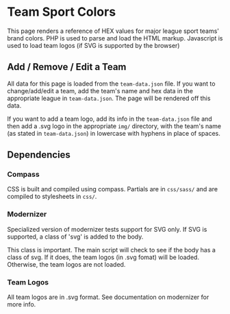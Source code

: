 # Team Sport Colors
This page renders a reference of HEX values for major league sport teams' brand colors. PHP is used to parse and load the HTML markup. Javascript is used to load team logos (if SVG is supported by the browser)

## Add / Remove / Edit a Team
All data for this page is loaded from the `team-data.json` file. If you want to change/add/edit a team, add the team's name and hex data in the appropriate league in `team-data.json`. The page will be rendered off this data.

If you want to add a team logo, add its info in the `team-data.json` file and then add a .svg logo in the appropriate `img/` directory, with the team's name (as stated in `team-data.json`) in lowercase with hyphens in place of spaces.

## Dependencies

### Compass
CSS is built and compiled using compass. Partials are in `css/sass/` and are compiled to stylesheets in `css/`.

### Modernizer
Specialized version of modernizer tests support for SVG only. If SVG is supported, a class of 'svg' is added to the body.

This class is important. The main script will check to see if the body has a class of svg. If it does, the team logos (in .svg fomat) will be loaded. Otherwise, the team logos are not loaded.

### Team Logos
All team logos are in .svg format. See documentation on modernizer for more info.